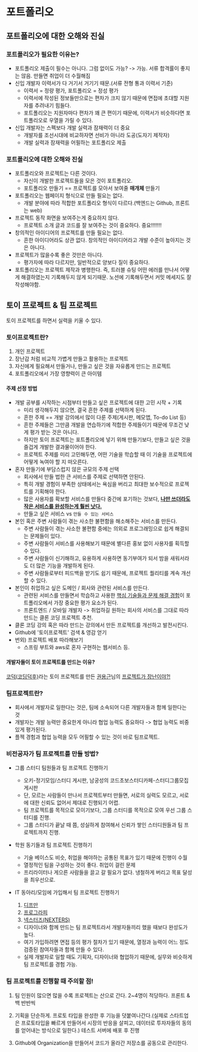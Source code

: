 # 포트폴리오

## 포트폴리오에 대한 오해와 진실

### 포트폴리오가 필요한 이유는?

- 포트폴리오 제출이 필수는 아니다. 그럼 없이도 가능? -> 가능. 서류 합격률이 좋지는 않음. 만들면 취업이 더 수월해짐
- 신입 개발자 이력서가 다 거기서 거기기 때문.(서류 전형 통과 이력서 기준)
  - 이력서 = 정량 평가, 포트폴리오 = 정성 평가
  - 이력서에 작성된 정보들만으로는 편차가 크지 않기 때문에 면접에 초대할 지원자를 추려내기 힘들다.
  - 포트폴리오는 지원자마다 편차가 꽤 큰 편이기 때문에, 이력서가 비슷하다면 포트폴리오로 우열을 가릴 수 있다.
- 신입 개발자는 스펙보다 개발 실력과 잠재력이 더 중요
  - 개발자를 조선시대에 비교하자면 선비가 아니라 도공(도자기 제작자)
  - 개발 실력과 잠재력을 어필하는 포트폴리오 제출

### 포트폴리오에 대한 오해와 진실

- 포트폴리오와 프로젝트는 다른 것이다.
  - 자신이 개발한 프로젝트들을 모은 것이 포트폴리오.
  - 포트폴리오 만들기 == 프로젝트를 모아서 보여줄 **매개체** 만들기
- 포트폴리오는 웹페이지 형식으로 만들 필요는 없다.
  - 개발 분야에 따라 적합한 포트폴리오 형식이 다르다.(백엔드는 Github, 프론트는 web)
- 프로젝트 동작 화면을 보여주는게 중요하지 않다.
  - 프로젝트 소개 글과 코드를 잘 보여주는 것이 중요하다. 중요!!!!!!!
- 창의적인 아이디어의 프로젝트를 만들 필요는 없다.
  - 흔한 아이디어라도 상관 없다. 창의적인 아이디어라고 개발 수준이 높아지는 것은 아니다.
- 프로젝트가 많을수록 좋은 것만은 아니다.
  - 평가자에 따라 다르지만, 일반적으로 양보다 질이 중요하다.
- 포트폴리오는 프로젝트 제작과 병행한다. 즉, 트러블 슈팅 어떤 에러를 만나서 어떻게 해결하였는지 기록해두지 않게 되기때문. 노션에 기록해두면서 커밋 메세지도 잘 작성해야함.



## 토이 프로젝트 & 팀 프로젝트

토이 프로젝트를 하면서 실력을 키울 수 있다.

### 토이프로젝트란?

1. 개인 프로젝트
2. 장난감 처럼 비교적 가볍게 만들고 활용하는 프로젝트
3. 자신에게 필요해서 만들거나, 만들고 싶은 것을 자유롭게 만드는 프로젝트
4. 포트폴리오에서 가장 영향력이 큰 아이템



#### 주제 선정 방법

- 개발 공부를 시작하는 시점부터 만들고 싶은 프로젝트에 대한 고민 시작 + 기록
  - 미리 생각해두지 않으면, 결국 흔한 주제를 선택하게 된다.
  - 흔한 주제 == 개발 강의에서 많이 다룬 주제(게시판, 메모앱, To-do List 등)
  - 흔한 주제들은 그만큼 개발을 연습하기에 적합한 주제들이기 때문에 무조건 낮게 평가 받는 것은 아니다.
  - 하지만 토이 프로젝트는 포트폴리오에 넣기 위해 만들기보다, 만들고 싶은 것을 즐겁게 개발한 결과물이어야 한다.
  - 프로젝트 주제를 미리 고민해두면, 어떤 기술을 학습할 때 이 기술을 프로젝트에 어떻게 녹여야 할 지 떠오른다.
- 혼자 만들기에 부담스럽지 않은 규모의 주제 선택
  - 회사에서 만들 법한 큰 서비스를 주제로 선택하면 안된다.
  - 특히 개발 경험이 부족한 상태에서는 욕심을 버리고 최대한 보수적으로 프로젝트를 기획해야 한다.
  - 많은 사용자를 확보할 서비스를 만들다 중간에 포기하는 것보다, <u>**나만 쓰더라도 작은 서비스를 완성하는게 훨씬 낫다.**</u>
  - 만들고 싶은 서비스 vs `만들 수 있는 서비스`
- 본인 혹은 주변 사람들이 겪는 사소한 불편함을 해소해주는 서비스를 만든다.
  - 주변 사람들이 겪는 사소한 불편함 중에는 의외로 프로그래밍으로 쉽게 해결되는 문제들이 있다.
  - 주변 사람들이 서비스를 사용해보기 때문에 별다른 홍보 없이 사용자를 획득할 수 있다.
  - 주변 사람들이 신기해하고, 유용하게 사용하면 동기부여가 되서 밤을 새워서라도 더 많은 기능을 개발하게 된다.
  - 주변 사람들로부터 피드백을 받기도 쉽기 때문에, 프로젝트 퀄리티를 계속 개선할 수 있다.
- 본인이 취업하고 싶은 도메인 / 회사와 관련된 서비스를 만든다.
  - 관련된 서비스를 만들면서 학습하고 사용한 <u>핵심 기술들과 문제 해결 경험</u>이 포트폴리오에서 가장 중요한 평가 요소가 된다.
  - 프론트엔드 / 모바일 개발자 -> 취업하길 원하는 회사의 서비스를 그대로 따라 만드는 클론 코딩 프로젝트 추천.
- 클론 코딩 강의 혹은 따라 만드는 강의에서 만든 프로젝트를 개선하고 발전시킨다.
- Github에 '토이프로젝트' 검색 & 영감 얻기
- 번외) 프로젝트 배포 따라해보기
  - 스프링 부트와 aws로 혼자 구현하는 웹서비스 등.



#### 개발자들이 토이 프로젝트를 만드는 이유?

[코덕(코딩덕후)](https://co-duck.com/)라는 토이 프로젝트를 만든 [권용근](https://github.com/kingbbode)님의 [프로젝트가 장난이야?!](https://woowabros.github.io/experience/2018/11/12/toy-project.html)





### 팀프로젝트란?

- 회사에서 개발자로 일한다는 것은, 팀에 소속되어 다른 개발자들과 함께 일한다는 것
- 개발자는 개발 능력만 중요한게 아니라 협업 능력도 중요하다 -> 협업 능력도 비중있게 평가된다.
- 플젝 경험과 협업 능력을 모두 어필할 수 있는 것이 바로 팀프로젝트.



### 비전공자가 팀 프로젝트를 만들 방법?

- 그룹 스터디 팀원들과 팀 프로젝트 진행하기

  - 오키-정기모임/스터디 게시판, 남궁성의 코드초보스터디카페-스터디그룹모집 게시판
  - 단, 모르는 사람들이 만나서 프로젝트부터 만들면, 서로의 실력도 모르고, 서로에 대한 신뢰도 없어서 제대로 진행되기 어렵.
  - 팀 프로젝트를 목적으로 모이기보다, 그룹 스터디를 목적으로 모여 우선 그룹 스터디를 진행.
  - 그룹 스터디가 끝날 때 쯤, 성실하게 참여해서 신뢰가 쌓인 스터디원들과 팀 프로젝트까지 진행.

- 학원 동기들과 팀 프로젝트 진행하기

  - 기술 베이스도 비슷, 취업을 해야하는 공통된 목표가 있기 때문에 진행이 수월
  - 열정적인 팀을 구성하는 것이 좋다. 취업이 걸린 문제
  - 프리라이터나 게으른 사람들을 끌고 갈 필요가 없다. 냉철하게 버리고 목표 달성을 최우선으로.

- IT 동아리/모임에 가입해서 팀 프로젝트 진행하기

  1. [디프만](https://www.depromeet.com/)
  2. [프로그라피](http://prography.org/)
  3. [넥스터즈(NEXTERS)](http://teamnexters.com/)

  - 디자이너와 함께 만드는 팀 프로젝트라서 개발자들끼리 했을 때보다 완성도가 높다.
  - 여기 가입하려면 면접 등의 평가 절차가 있기 때문에, 열정과 능력이 어느 정도 검증된 참여자들과 함께 만들 수 있다.
  - 실제 개발자로 일할 때도 기획자, 디자이너와 협업하기 때문에, 실무와 비슷하게 팀 프로젝트를 경험 가능.



### 팀 프로젝트를 진행할 때 주의할 점!

1. 팀 인원이 많으면 많을 수록 프로젝트는 산으로 간다. 2~4명이 적당하다. 프론트 & 백 반반씩

2. 기획을 단순하게. 프로토 타입을 완성한 후 기능을 덧붙여나간다.(실제로 스타트업은 프로토타입을 빠르게 만들어서 시장의 반응을 살피고, 데이터로 투자자들의 동의를 얻어내는 방식으로 일한다.) 테스트 서버에 배포 후 진행

3. Github에 Organization을 만들어서 코드가 올라간 저장소를 공동으로 관리한다.

